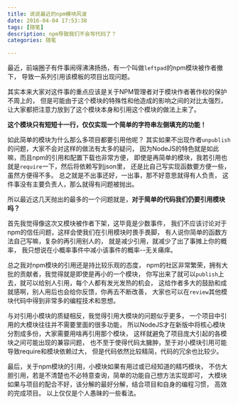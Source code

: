```yaml
---
title: 说说最近的npm模块风波
date: 2016-04-04 17:53:38
tags: [随笔]
description: npm导致我们不会写代码了？
categories: 随笔

---
```

最近，前端圈子有件事闹得沸沸扬扬，有一个叫做`leftpad`的npm模块被作者撤下，
导致一系列引用该模板的项目出现问题。

其实本来大家对这件事的重点应该是关于NPM管理者对于模块作者著作权的保护不周上的，
但是可能由于这个模块的特殊性和他造成的影响之间的对比太强烈，
让大家都把注意力放到了这个模块本身和引用这个模块的做法上来了。
<!--more-->
**这个模块只有短短十一行，仅仅实现一个简单的字符串左侧填充的功能！**

如此简单的模块为什么那么多项目都要引用他呢？
其实如果不出现作者`unpublish`的问题，大家不会对这样的做法有太多的疑问，
因为NodeJS的特色就是如此嘛，而且npm的引用和配置下载也非常方便， 
即使是再简单的模块，我若引用也就是`require`一下，然后将依赖写到json里，
还是比自己写实现函数要方便一些，虽然方便得不多。
总之就是不出事还好，一出事，那不好意思就得有人负责，
这件事没有主要负责人，那么就得有问题被抛出。

所以最近这几天抛出的最多的一个问题就是，**对于简单的代码我们仍要引用模块吗？**


首先我觉得像这次又模块被作者下架，这毕竟是少数事件，
我们不应该讨论对于npm的信任问题，这样会使我们在引用模块时畏手畏脚，
有人说你简单的函数方法自己写嘛，复杂的再引用别人的，
就是减少引用，就减少了出了事摊上你的概率，
我只想说在小概率事件中减小该事件的概率--无关痛痒。


总之我对npm模块的引用还是持比较乐观的态度，
npm的社区非常繁荣，拥有大批的贡献者，我觉得就是即使是再小的一个模块，
你写出来了就可以`publish`上去，就可以给别人引用，每个人都有发光发热的机会，
这给作者多大的鼓励和成就感啊，别人用后也会给你反馈，你再去不断改善，
大家也可以在`review`其他模块代码中得到非常多的编程技术和思想。


与对引用小模块的质疑相反，我觉得引用大模块的问题似乎更多，
一个项目中引用的大模块往往并不需要里面的很多功能，
所以NodeJS才在新版中将核心模块分割成多份，大家需要用啥再引用那个模块，
这样就避免了项目庞大引起的各模块之间可能出现的兼容问题，
也不至于使得代码太臃肿，至于对小模块引用可能导致require和模块依赖过大，
但是代码依然比较精简，代码的冗余也比较少。


最后，关于npm模块的引用，小模块如果有用过或已经知道的精巧模块，
不仿大胆引用，若是不清楚也不必特意查询，简单的功能自己想方法实现即可，
大模块如果与项目的配合不好，该分解的最好分解，结合项目和自身的编程习惯，
高效的完成项目。
以上仅仅是个人愚昧的一些看法。


